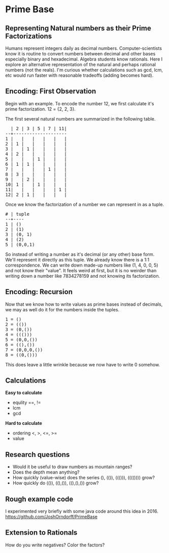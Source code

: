 Prime Base
==========

Representing Natural numbers as their Prime Factorizations
------

Humans represent integers daily as decimal numbers. Computer-scientists know it is routine to convert numbers between decimal and other bases especially binary and hexadecimal. Algebra students know rationals. Here I explore an alternative representation of the natural and perhaps rational numbers (not the reals). I'm curious whether calculations such as gcd, lcm, etc would run faster with reasonable tradeoffs (adding becomes hard).

Encoding: First Observation
----------------------
Begin with an example. To encode the number 12, we first calculate it's prime factorization. 12 = {2, 2, 3}.

The first several natural numbers are summarized in the following table.
<pre>
  | 2 | 3 | 5 | 7 | 11|
--+--------------------
1 |   |   |   |   |   |
2 | 1 |   |   |   |   |
3 |   | 1 |   |   |   |
4 | 2 |   |   |   |   |
5 |   |   | 1 |   |   |
6 | 1 | 1 |   |   |   |
7 |   |   |   | 1 |   |
8 | 3 |   |   |   |   |
9 |   | 2 |   |   |   |
10| 1 |   | 1 |   |   |
11|   |   |   |   | 1 |
12| 2 | 1 |   |   |   |
</pre>

Once we know the factorization of a number we can represent in as a tuple.
<pre>
# | tuple
--+----
1 | ()
2 | (1)
3 | (0, 1)
4 | (2)
5 | (0,0,1)
</pre>

So instead of writing a number as it's decimal (or any other) base form. We'll represent it directly as this tuple. We already know there is a 1:1 correspondence. We can write down made-up numbers like (1, 4, 0, 0, 5) and not know their "value". It feels weird at first, but it is no weirder than writing down a number like 7834278159 and not knowing its factorization.

Encoding: Recursion
--------------------
Now that we know how to write values as prime bases instead of decimals, we may as well do it for the numbers inside the tuples.
<pre>
1 = ()
2 = (())
3 = (0,())
4 = ((()))
5 = (0,0,())
6 = ((),())
7 = (0,0,0,())
8 = ((0,()))
</pre>
This does leave a little wrinkle because we now have to write 0 somehow.



Calculations
------------
**Easy to calculate**
* equlity ==, !=
* lcm
* gcd

**Hard to calculate**
* ordering <, >, <=, >=
* value

Research questions
-------------
* Would it be useful to draw numbers as mountain ranges?
* Does the depth mean anything?
* How quickly (value-wise) does the series (), (()), ((())), (((()))) grow?
* How quickly do (()), ((),()), ((),(),()) grow?


Rough example code
-------------------
I experimented very briefly with some java code around this idea in 2016. https://github.com/JoshOrndorff/PrimeBase

Extension to Rationals
------------------
How do you write negatives? Color the factors?
